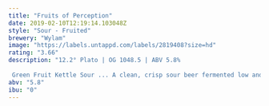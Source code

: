 ```yaml
---
title: "Fruits of Perception"
date: 2019-02-10T12:19:14.103048Z
style: "Sour - Fruited"
brewery: "Wylam"
image: "https://labels.untappd.com/labels/2819408?size=hd"
rating: "3.66"
description: "12.2° Plato | OG 1048.5 | ABV 5.8%  Green Fruit Kettle Sour ... A clean, crisp sour beer fermented low and slow using a single lager strain with an addition of fresh kiwi fruit, honeydew melon and cucumber. 'If the fruits of perception were cleansed everything would appear to man as it is... Infinite'."
abv: "5.8"
ibu: "0"
---
```

